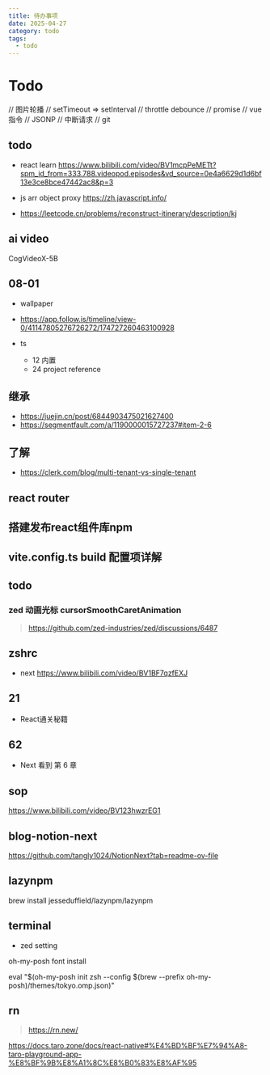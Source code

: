 ```yaml
---
title: 待办事项
date: 2025-04-27
category: todo
tags:
  - todo
---
```


# Todo

// 图片轮播
// setTimeout => setInterval
// throttle debounce
// promise
// vue 指令
// JSONP
// 中断请求
// git

## todo

- react learn https://www.bilibili.com/video/BV1mcpPeMETt?spm_id_from=333.788.videopod.episodes&vd_source=0e4a6629d1d6bf13e3ce8bce47442ac8&p=3

- js arr object proxy https://zh.javascript.info/

- https://leetcode.cn/problems/reconstruct-itinerary/description/kj

## ai video

CogVideoX-5B

## 08-01

- wallpaper
- https://app.follow.is/timeline/view-0/41147805276726272/174727260463100928
- ts

  - 12 内置
  - 24 project reference

## 继承

- https://juejin.cn/post/6844903475021627400
- https://segmentfault.com/a/1190000015727237#item-2-6

## 了解

- https://clerk.com/blog/multi-tenant-vs-single-tenant

## react router

## 搭建发布react组件库npm

## vite.config.ts build 配置项详解

## todo

### zed 动画光标 cursorSmoothCaretAnimation

> https://github.com/zed-industries/zed/discussions/6487

## zshrc

- next https://www.bilibili.com/video/BV1BF7qzfEXJ

## 21

- React通关秘籍

## 62

- Next 看到 第 6 章

## sop

https://www.bilibili.com/video/BV123hwzrEG1

## blog-notion-next

https://github.com/tangly1024/NotionNext?tab=readme-ov-file

## lazynpm

brew install jesseduffield/lazynpm/lazynpm

## terminal

- zed setting

oh-my-posh font install

eval "$(oh-my-posh init zsh --config $(brew --prefix oh-my-posh)/themes/tokyo.omp.json)"

## rn

> https://rn.new/

https://docs.taro.zone/docs/react-native#%E4%BD%BF%E7%94%A8-taro-playground-app-%E8%BF%9B%E8%A1%8C%E8%B0%83%E8%AF%95
